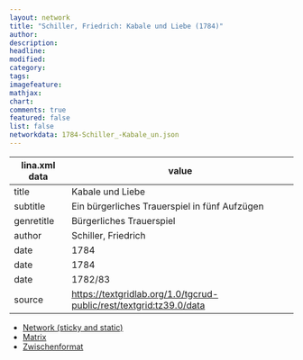 ```yaml
---
layout: network
title: "Schiller, Friedrich: Kabale und Liebe (1784)"
author:
description:
headline:
modified:
category:
tags:
imagefeature: 
mathjax: 
chart: 
comments: true
featured: false
list: false
networkdata: 1784-Schiller_-Kabale_un.json
---
```

lina.xml data  | value
------------- | -------------
title|Kabale und Liebe
subtitle|Ein bürgerliches Trauerspiel in fünf Aufzügen
genretitle|Bürgerliches Trauerspiel
author|Schiller, Friedrich
date|1784
date|1784
date|1782/83
source|https://textgridlab.org/1.0/tgcrud-public/rest/textgrid:tz39.0/data


* [Network (sticky and static)](/network96)
* [Matrix](/matrix96)
* [Zwischenformat](/lina96 )

